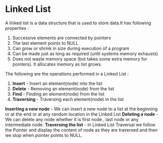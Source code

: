 # Linked List
A linked list is a data structure that is used to store data.It has following properties : 
1. Successive elements are connected by pointers
2. The last element points to NULL
3. Can grow or shrink in size during execution of a program
4. Can be made just as long as required (until systems memory exhausts)
5. Does not waste memory space (but takes some extra memory for pointers). It 
allocates memory as list grows.

The following are the operations performed in a Linked List : 
1. **Insert**     - Insert an element(node) into the list
2. **Delete**     - Removing an element(node) from the list
3. **Find**       - Finding an element(node) from the list
4. **Traversing** - Traversing each element(node) in the list

**Inserting a new node** - We can insert a new node to a list at the beginning or at the end or at any random location in the Linked List
**Deleting a node** - We can delete any node whether it is first node , last node or any intermediate node.
**Traversing the list** - In Linked List Traversal we follow the Pointer and display the content of node as they are traversed and then we stop when pointer points to NULL.
